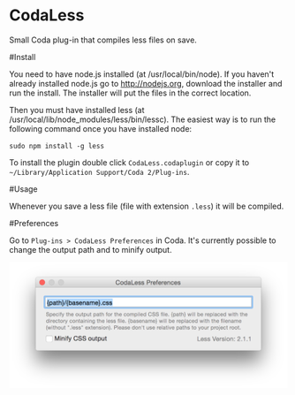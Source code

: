 CodaLess
========

Small Coda plug-in that compiles less files on save.

#Install

You need to have node.js installed (at /usr/local/bin/node). If you haven't already installed node.js go to http://nodejs.org, download the installer and run the install. The installer will put the files in the correct location.

Then you must have installed less (at /usr/local/lib/node_modules/less/bin/lessc). The easiest way is to run the following command once you have installed node:

	sudo npm install -g less

To install the plugin double click `CodaLess.codaplugin` or copy it to `~/Library/Application Support/Coda 2/Plug-ins`.

#Usage

Whenever you save a less file (file with extension `.less`) it will be compiled.

#Preferences

Go to `Plug-ins > CodaLess Preferences` in Coda. It's currently possible to change the output path and to minify output.

![Preferences Screen Shot](preferences.png?raw=true)
